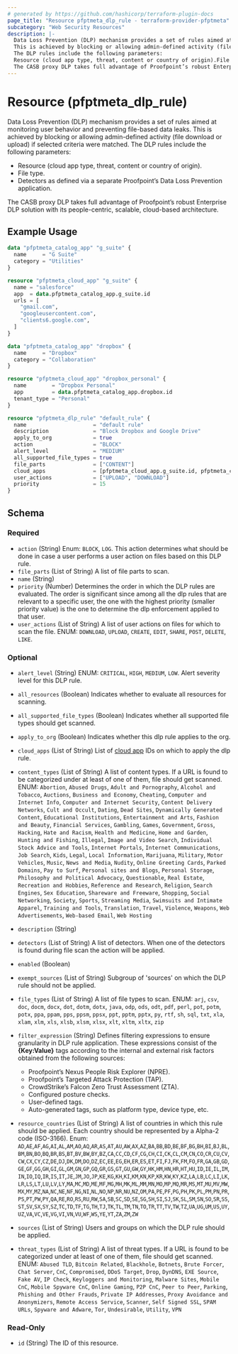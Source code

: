 ```yaml
---
# generated by https://github.com/hashicorp/terraform-plugin-docs
page_title: "Resource pfptmeta_dlp_rule - terraform-provider-pfptmeta"
subcategory: "Web Security Resources"
description: |-
  Data Loss Prevention (DLP) mechanism provides a set of rules aimed at monitoring user behavior and preventing file-based data leaks.
  This is achieved by blocking or allowing admin-defined activity (file download or upload) if selected criteria were matched.
  The DLP rules include the following parameters:
  Resource (cloud app type, threat, content or country of origin).File type.Detectors as defined via a separate Proofpoint’s Data Loss Prevention application.
  The CASB proxy DLP takes full advantage of Proofpoint’s robust Enterprise DLP solution with its people-centric, scalable, cloud-based architecture.
---
```


# Resource (pfptmeta_dlp_rule)

Data Loss Prevention (DLP) mechanism provides a set of rules aimed at monitoring user behavior and preventing file-based data leaks.
This is achieved by blocking or allowing admin-defined activity (file download or upload) if selected criteria were matched.
The DLP rules include the following parameters:

- Resource (cloud app type, threat, content or country of origin).
- File type.
- Detectors as defined via a separate Proofpoint’s Data Loss Prevention application.

The CASB proxy DLP takes full advantage of Proofpoint’s robust Enterprise DLP solution with its people-centric, scalable, cloud-based architecture.

## Example Usage

```terraform
data "pfptmeta_catalog_app" "g_suite" {
  name     = "G Suite"
  category = "Utilities"
}

resource "pfptmeta_cloud_app" "g_suite" {
  name = "salesforce"
  app  = data.pfptmeta_catalog_app.g_suite.id
  urls = [
    "gmail.com",
    "googleusercontent.com",
    "clients6.google.com",
  ]
}

data "pfptmeta_catalog_app" "dropbox" {
  name     = "Dropbox"
  category = "Collaboration"
}

resource "pfptmeta_cloud_app" "dropbox_personal" {
  name        = "Dropbox Personal"
  app         = data.pfptmeta_catalog_app.dropbox.id
  tenant_type = "Personal"
}

resource "pfptmeta_dlp_rule" "default_rule" {
  name                     = "default rule"
  description              = "Block Dropbox and Google Drive"
  apply_to_org             = true
  action                   = "BLOCK"
  alert_level              = "MEDIUM"
  all_supported_file_types = true
  file_parts               = ["CONTENT"]
  cloud_apps               = [pfptmeta_cloud_app.g_suite.id, pfptmeta_cloud_app.dropbox_personal.id]
  user_actions             = ["UPLOAD", "DOWNLOAD"]
  priority                 = 15
}
```

<!-- schema generated by tfplugindocs -->
## Schema

### Required

- `action` (String) Enum: `BLOCK`, `LOG`.
This action determines what should be done in case a user performs a user action on files based on this DLP rule.
- `file_parts` (List of String) A list of file parts to scan.
- `name` (String)
- `priority` (Number) Determines the order in which the DLP rules are evaluated. The order is significant since among all the dlp rules that are relevant to a specific user, the one with the highest priority (smaller priority value) is the one to determine the dlp enforcement applied to that user.
- `user_actions` (List of String) A list of user actions on files for which to scan the file. ENUM: `DOWNLOAD`, `UPLOAD`, `CREATE`, `EDIT`, `SHARE`, `POST`, `DELETE`, `LIKE`.

### Optional

- `alert_level` (String) ENUM: `CRITICAL`, `HIGH`, `MEDIUM`, `LOW`. Alert severity level for this DLP rule.
- `all_resources` (Boolean) Indicates whether to evaluate all resources for scanning.
- `all_supported_file_types` (Boolean) Indicates whether all supported file types should get scanned.
- `apply_to_org` (Boolean) Indicates whether this dlp rule applies to the org.
- `cloud_apps` (List of String) List of [cloud app](https://registry.terraform.io/providers/nsofnetworks/pfptmeta/latest/docs/resources/cloud_app) IDs on which to apply the dlp rule.
- `content_types` (List of String) A list of content types. If a URL is found to be categorized under at least of one of them, file should get scanned. ENUM: `Abortion`, `Abused Drugs`, `Adult and Pornography`, `Alcohol and Tobacco`, `Auctions`, `Business and Economy`, `Cheating`, `Computer and Internet Info`, `Computer and Internet Security`, `Content Delivery Networks`, `Cult and Occult`, `Dating`, `Dead Sites`, `Dynamically Generated Content`, `Educational Institutions`, `Entertainment and Arts`, `Fashion and Beauty`, `Financial Services`, `Gambling`, `Games`, `Government`, `Gross`, `Hacking`, `Hate and Racism`, `Health and Medicine`, `Home and Garden`, `Hunting and Fishing`, `Illegal`, `Image and Video Search`, `Individual Stock Advice and Tools`, `Internet Portals`, `Internet Communications`, `Job Search`, `Kids`, `Legal`, `Local Information`, `Marijuana`, `Military`, `Motor Vehicles`, `Music`, `News and Media`, `Nudity`, `Online Greeting Cards`, `Parked Domains`, `Pay to Surf`, `Personal sites and Blogs`, `Personal Storage`, `Philosophy and Political Advocacy`, `Questionable`, `Real Estate`, `Recreation and Hobbies`, `Reference and Research`, `Religion`, `Search Engines`, `Sex Education`, `Shareware and Freeware`, `Shopping`, `Social Networking`, `Society`, `Sports`, `Streaming Media`, `Swimsuits and Intimate Apparel`, `Training and Tools`, `Translation`, `Travel`, `Violence`, `Weapons`, `Web Advertisements`, `Web-based Email`, `Web Hosting`
- `description` (String)
- `detectors` (List of String) A list of detectors. When one of the detectors is found during file scan the action will be applied.
- `enabled` (Boolean)
- `exempt_sources` (List of String) Subgroup of 'sources' on which the DLP rule should not be applied.
- `file_types` (List of String) A list of file types to scan. ENUM: `arj`, `csv`, `doc`, `docm`, `docx`, `dot`, `dotm`, `dotx`, `java`, `odp`, `ods`, `odt`, `pdf`, `perl`, `pot`, `potm`, `potx`, `ppa`, `ppam`, `pps`, `ppsm`, `ppsx`, `ppt`, `pptm`, `pptx`, `py`, `rtf`, `sh`, `sql`, `txt`, `xla`, `xlam`, `xlm`, `xls`, `xlsb`, `xlsm`, `xlsx`, `xlt`, `xltm`, `xltx`, `zip`
- `filter_expression` (String) Defines filtering expressions to ensure granularity in DLP rule application.
These expressions consist of the **{Key:Value}** tags according to the internal and external risk factors obtained from the following sources:

	- Proofpoint’s Nexus People Risk Explorer (NPRE).
	- Proofpoint’s Targeted Attack Protection (TAP).
	- CrowdStrike’s Falcon Zero Trust Assessment (ZTA).
	- Configured posture checks.
	- User-defined tags.
	- Auto-generated tags, such as platform type, device type, etc.
- `resource_countries` (List of String) A list of countries in which this rule should be applied. Each country should be represented by a Alpha-2 code (ISO-3166). Enum: `AD`,`AE`,`AF`,`AG`,`AI`,`AL`,`AM`,`AO`,`AQ`,`AR`,`AS`,`AT`,`AU`,`AW`,`AX`,`AZ`,`BA`,`BB`,`BD`,`BE`,`BF`,`BG`,`BH`,`BI`,`BJ`,`BL`,`BM`,`BN`,`BO`,`BQ`,`BR`,`BS`,`BT`,`BV`,`BW`,`BY`,`BZ`,`CA`,`CC`,`CD`,`CF`,`CG`,`CH`,`CI`,`CK`,`CL`,`CM`,`CN`,`CO`,`CR`,`CU`,`CV`,`CW`,`CX`,`CY`,`CZ`,`DE`,`DJ`,`DK`,`DM`,`DO`,`DZ`,`EC`,`EE`,`EG`,`EH`,`ER`,`ES`,`ET`,`FI`,`FJ`,`FK`,`FM`,`FO`,`FR`,`GA`,`GB`,`GD`,`GE`,`GF`,`GG`,`GH`,`GI`,`GL`,`GM`,`GN`,`GP`,`GQ`,`GR`,`GS`,`GT`,`GU`,`GW`,`GY`,`HK`,`HM`,`HN`,`HR`,`HT`,`HU`,`ID`,`IE`,`IL`,`IM`,`IN`,`IO`,`IQ`,`IR`,`IS`,`IT`,`JE`,`JM`,`JO`,`JP`,`KE`,`KG`,`KH`,`KI`,`KM`,`KN`,`KP`,`KR`,`KW`,`KY`,`KZ`,`LA`,`LB`,`LC`,`LI`,`LK`,`LR`,`LS`,`LT`,`LU`,`LV`,`LY`,`MA`,`MC`,`MD`,`ME`,`MF`,`MG`,`MH`,`MK`,`ML`,`MM`,`MN`,`MO`,`MP`,`MQ`,`MR`,`MS`,`MT`,`MU`,`MV`,`MW`,`MX`,`MY`,`MZ`,`NA`,`NC`,`NE`,`NF`,`NG`,`NI`,`NL`,`NO`,`NP`,`NR`,`NU`,`NZ`,`OM`,`PA`,`PE`,`PF`,`PG`,`PH`,`PK`,`PL`,`PM`,`PN`,`PR`,`PS`,`PT`,`PW`,`PY`,`QA`,`RE`,`RO`,`RS`,`RU`,`RW`,`SA`,`SB`,`SC`,`SD`,`SE`,`SG`,`SH`,`SI`,`SJ`,`SK`,`SL`,`SM`,`SN`,`SO`,`SR`,`SS`,`ST`,`SV`,`SX`,`SY`,`SZ`,`TC`,`TD`,`TF`,`TG`,`TH`,`TJ`,`TK`,`TL`,`TM`,`TN`,`TO`,`TR`,`TT`,`TV`,`TW`,`TZ`,`UA`,`UG`,`UM`,`US`,`UY`,`UZ`,`VA`,`VC`,`VE`,`VG`,`VI`,`VN`,`VU`,`WF`,`WS`,`YE`,`YT`,`ZA`,`ZM`,`ZW`
- `sources` (List of String) Users and groups on which the DLP rule should be applied.
- `threat_types` (List of String) A list of threat types. If a URL is found to be categorized under at least of one of them, file should get scanned. ENUM: `Abused TLD`, `Bitcoin Related`, `Blackhole`, `Botnets`, `Brute Forcer`, `Chat Server`, `CnC`, `Compromised`, `DDoS Target`, `Drop`, `DynDNS`, `EXE Source`, `Fake AV`, `IP Check`, `Keyloggers and Monitoring`, `Malware Sites`, `Mobile CnC`, `Mobile Spyware CnC`, `Online Gaming`, `P2P CnC`, `Peer to Peer`, `Parking`, `Phishing and Other Frauds`, `Private IP Addresses`, `Proxy Avoidance and Anonymizers`, `Remote Access Service`, `Scanner`, `Self Signed SSL`, `SPAM URLs`, `Spyware and Adware`, `Tor`, `Undesirable`, `Utility`, `VPN`

### Read-Only

- `id` (String) The ID of this resource.
